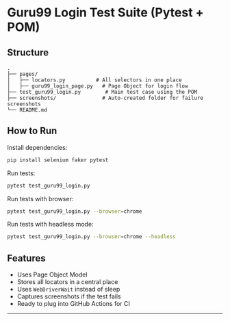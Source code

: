 # Guru99 Login Test Suite (Pytest + POM)

## Structure
```
.
├── pages/
│   ├── locators.py          # All selectors in one place
│   ├── guru99_login_page.py   # Page Object for login flow
├── test_guru99_login.py        # Main test case using the POM
├── screenshots/               # Auto-created folder for failure screenshots
└── README.md
```

## How to Run
Install dependencies:
```bash
pip install selenium faker pytest
```

Run tests:
```bash
pytest test_guru99_login.py
```

Run tests with browser:

```bash
pytest test_guru99_login.py --browser=chrome
```

Run tests with headless mode:

```bash
pytest test_guru99_login.py --browser=chrome --headless
```


## Features
- Uses Page Object Model
- Stores all locators in a central place
- Uses `WebDriverWait` instead of sleep
- Captures screenshots if the test fails
- Ready to plug into GitHub Actions for CI

---